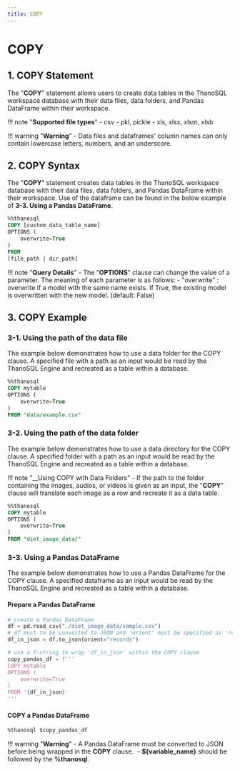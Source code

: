 ```yaml
---
title: COPY
---
```


# __COPY__

## __1. COPY Statement__

The "__COPY__" statement allows users to create data tables in the ThanoSQL workspace database with their data files, data folders, and Pandas DataFrame within their workspace.

!!! note "__Supported file types__"
    - csv
    - pkl, pickle
    - xls, xlsx, xlsm, xlsb

!!! warning "__Warning__" 
    - Data files and dataframes' column names can only contain lowercase letters, numbers, and an underscore.

## __2. COPY Syntax__

The "__COPY__" statement creates data tables in the ThanoSQL workspace database with their data files, data folders, and Pandas DataFrame within their workspace. Use of the dataframe can be found in the below example of __3-3. Using a Pandas DataFrame__. 

```sql
%%thanosql
COPY [custom_data_table_name] 
OPTIONS (
    overwrite=True
) 
FROM  
[file_path | dir_path]
```

!!! note "__Query Details__"
    - The "__OPTIONS__" clause can change the value of a parameter. The meaning of each parameter is as follows:
        - "overwrite" : overwrite if a model with the same name exists. If True, the existing model is overwritten with the new model. (default: False)

## __3. COPY Example__

### __3-1. Using the path of the data file__

The example below demonstrates how to use a data folder for the COPY clause. A specified file with a path as an input would be read by the ThanoSQL Engine and recreated as a table within a database. 

```sql
%%thanosql
COPY mytable
OPTIONS (
    overwrite=True
)
FROM "data/example.csv"
```

### __3-2. Using the path of the data folder__

The example below demonstrates how to use a data directory for the COPY clause. A specified folder with a path as an input would be read by the ThanoSQL Engine and recreated as a table within a database. 

!!! note "__Using COPY with Data Folders"
    - If the path to the folder containing the images, audios, or videos is given as an input, the "__COPY__" clause will translate each image as a row and recreate it as a data table.

```sql
%%thanosql
COPY mytable
OPTIONS (
    overwrite=True
)
FROM "diet_image_data/"
```

### __3-3. Using a Pandas DataFrame__
The example below demonstrates how to use a Pandas DataFrame for the COPY clause. A specified dataframe as an input would be read by the ThanoSQL Engine and recreated as a table within a database. 
#### Prepare a Pandas DataFrame 
```python
# create a Pandas DataFrame
df = pd.read_csv("./diet_image_data/sample.csv")
# df must to be converted to JSON and 'orient' must be specified as 'records' 
df_in_json = df.to_json(orient="records")

# use a f-string to wrap 'df_in_json' within the COPY clause 
copy_pandas_df = f'''
COPY mytable 
OPTIONS (
    overwrite=True
)
FROM '{df_in_json}'
'''
```

#### COPY a Pandas DataFrame 

```sql
%thanosql $copy_pandas_df
```

!!! warning "__Warning__"
    - A Pandas DataFrame must be converted to JSON before being wrapped in the __COPY__ clause. 
    - __${variable_name}__ should be followed by the __%thanosql__. 
